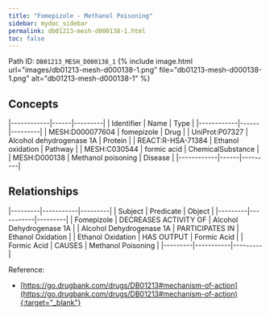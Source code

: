 ```yaml
---
title: "Fomepizole - Methanol Poisoning"
sidebar: mydoc_sidebar
permalink: db01213-mesh-d000138-1.html
toc: false 
---
```



Path ID: `DB01213_MESH_D000138_1`
{% include image.html url="images/db01213-mesh-d000138-1.png" file="db01213-mesh-d000138-1.png" alt="db01213-mesh-d000138-1" %}

## Concepts

|------------|------|---------|
| Identifier | Name | Type    |
|------------|------|---------|
| MESH:D000077604 | fomepizole | Drug |
| UniProt:P07327 | Alcohol dehydrogenase 1A | Protein |
| REACT:R-HSA-71384 | Ethanol oxidation | Pathway |
| MESH:C030544 | formic acid | ChemicalSubstance |
| MESH:D000138 | Methanol poisoning | Disease |
|------------|------|---------|

## Relationships

|---------|-----------|---------|
| Subject | Predicate | Object  |
|---------|-----------|---------|
| Fomepizole | DECREASES ACTIVITY OF | Alcohol Dehydrogenase 1A |
| Alcohol Dehydrogenase 1A | PARTICIPATES IN | Ethanol Oxidation |
| Ethanol Oxidation | HAS OUTPUT | Formic Acid |
| Formic Acid | CAUSES | Methanol Poisoning |
|---------|-----------|---------|

Reference:
  - [https://go.drugbank.com/drugs/DB01213#mechanism-of-action](https://go.drugbank.com/drugs/DB01213#mechanism-of-action){:target="_blank"}